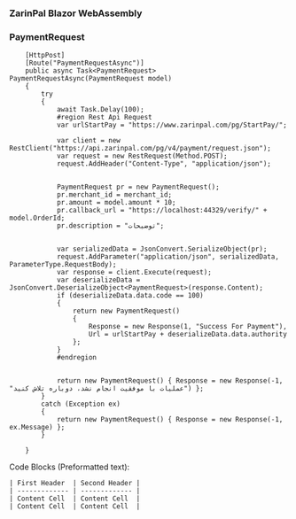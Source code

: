 ### ZarinPal Blazor WebAssembly
### PaymentRequest

	    [HttpPost]
        [Route("PaymentRequestAsync")]
        public async Task<PaymentRequest> PaymentRequestAsync(PaymentRequest model)
        {
            try
            {
                await Task.Delay(100);
                #region Rest Api Request
                var urlStartPay = "https://www.zarinpal.com/pg/StartPay/";

                var client = new RestClient("https://api.zarinpal.com/pg/v4/payment/request.json");
                var request = new RestRequest(Method.POST);
                request.AddHeader("Content-Type", "application/json");


                PaymentRequest pr = new PaymentRequest();
                pr.merchant_id = merchant_id;
                pr.amount = model.amount * 10;
                pr.callback_url = "https://localhost:44329/verify/" + model.OrderId;
                pr.description = "توضیحات";


                var serializedData = JsonConvert.SerializeObject(pr);
                request.AddParameter("application/json", serializedData, ParameterType.RequestBody);
                var response = client.Execute(request);
                var deserializeData = JsonConvert.DeserializeObject<PaymentRequest>(response.Content);
                if (deserializeData.data.code == 100)
                {
                    return new PaymentRequest()
                    {
                        Response = new Response(1, "Success For Payment"),
                        Url = urlStartPay + deserializeData.data.authority
                    };
                }
                #endregion


                return new PaymentRequest() { Response = new Response(-1, "عملیات با موفقیت انجام نشد، دوباره تلاش کنید") };
            }
            catch (Exception ex)
            {
                return new PaymentRequest() { Response = new Response(-1, ex.Message) };
            }

        }
Code Blocks (Preformatted text):

    | First Header  | Second Header |
    | ------------- | ------------- |
    | Content Cell  | Content Cell  |
    | Content Cell  | Content Cell  |

